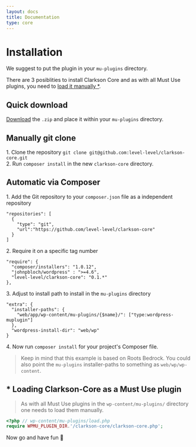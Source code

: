 ```yaml
---
layout: docs
title: Documentation
type: core
---
```

# Installation
We suggest to put the plugin in your `mu-plugins` directory.

There are 3 posiblities to install Clarkson Core and as with all Must Use plugins, you need to [load it manually *](#loading-clarkson-core-as-a-must-use-plugin).

## Quick download
[Download](https://github.com/level-level/Clarkson-Theme/builds/zip/clarkson-core.zip) the `.zip` and place it within your `mu-plugins` directory.

<!-- 
This package is build via "Clarkson-Theme/bin/build.sh"
-->

## Manually git clone  

1\. Clone the repository `git clone git@github.com:level-level/clarkson-core.git`  
2\. Run `composer install` in the new `clarkson-core` directory.

## Automatic via Composer  

1\. Add the Git repository to your `composer.json` file as a independent repository

~~~
"repositories": [
  {
    "type": "git",
    "url":"https://github.com/level-level/clarkson-core"
  }
]
~~~

2\. Require it on a specific tag number  

~~~
"require": {
  "composer/installers": "1.0.12",
  "johnpbloch/wordpress" : ">=4.6",
  "level-level/clarkson-core": "0.1.*"
},
~~~

3\. Adjust to install path to install in the `mu-plugins` directory  

~~~
"extra": {
  "installer-paths": {
    "web/app/wp-content/mu-plugins/{$name}/": ["type:wordpress-muplugin"]
  },
  "wordpress-install-dir": "web/wp"
}
~~~

4\. Now run `composer install` for your project's Composer file.

> Keep in mind that this example is based on Roots Bedrock. You could also point the `mu-plugins` installer-paths to something as `web/wp/wp-content`.


## * Loading Clarkson-Core as a Must Use plugin

> As with all Must Use plugins in the `wp-content/mu-plugins/` directory one needs to load them manually. 
    
~~~PHP
<?php // wp-content/mu-plugins/load.php
require WPMU_PLUGIN_DIR.'/clarkson-core/clarkson-core.php';
~~~

Now go and have fun &#127881;

